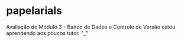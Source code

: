 # papelarials
Avaliação do Módulo 3 - Banco de Dados e Controle de Versão
estou aprendendo aos poucos tutor. "_"
